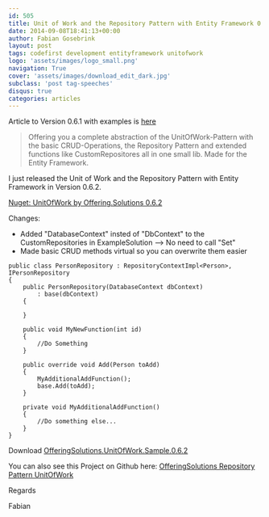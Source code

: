 ```yaml
---
id: 505
title: Unit of Work and the Repository Pattern with Entity Framework 0.6.2
date: 2014-09-08T18:41:13+00:00
author: Fabian Gosebrink
layout: post
tags: codefirst development entityframework unitofwork 
logo: 'assets/images/logo_small.png'
navigation: True
cover: 'assets/images/download_edit_dark.jpg'
subclass: 'post tag-speeches'
disqus: true
categories: articles
---
```


Article to Version 0.6.1 with examples is [here](http://offering.solutions/2014/08/22/nuget-unitofwok-structure-by-offering-solutions/ "[Update] – [NuGet] – UnitOfWork-Structure by Offering.Solutions (with Example-Solution)")

> <span class="repository-meta-content">Offering you a complete abstraction of the UnitOfWork-Pattern with the basic CRUD-Operations, the Repository Pattern and extended functions like CustomRepositores all in one small lib. Made for the Entity Framework. </span>

I just released the Unit of Work and the Repository Pattern with Entity Framework in Version 0.6.2.

[Nuget: UnitOfWork by Offering.Solutions 0.6.2](https://www.nuget.org/packages/OfferingSolutions.UnitOfWork.Structure/0.6.2)

Changes:

  * Added "DatabaseContext" insted of "DbContext" to the CustomRepositories in ExampleSolution &#8211;> No need to call "Set<T>"
  * Made basic CRUD methods virtual so you can overwrite them easier

<pre><code class="cs">public class PersonRepository : RepositoryContextImpl&lt;Person&gt;, IPersonRepository
{
	public PersonRepository(DatabaseContext dbContext)
		: base(dbContext)
	{

	}

	public void MyNewFunction(int id)
	{
		//Do Something
	}

	public override void Add(Person toAdd)
	{
		MyAdditionalAddFunction();
		base.Add(toAdd);
	}

	private void MyAdditionalAddFunction()
	{
		//Do something else...
	}
}</code></pre>

Download [OfferingSolutions.UnitOfWork.Sample.0.6.2](http://offering.solutions/wp-content/uploads/2014/09/OfferingSolutions.UnitOfWork.Sample.0.6.2.zip)

You can also see this Project on Github here: [OfferingSolutions Repository Pattern UnitOfWork](https://github.com/OfferingSolutions/OfferingSolutions-RepositoryPattern-UnitOfWork)

Regards

Fabian
